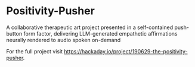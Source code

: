 # Positivity-Pusher
A collaborative therapeutic art project presented in a self-contained push-button form factor, delivering LLM-generated empathetic affirmations neurally rendered to audio spoken on-demand

For the full project visit https://hackaday.io/project/190629-the-positivity-pusher. 
